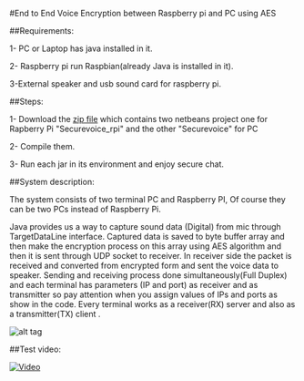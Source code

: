 #End to End Voice Encryption between Raspberry pi and PC using AES

##Requirements:

1- PC or Laptop has java installed in it.

2- Raspberry pi run Raspbian(already Java is installed in it).

3-External speaker and usb sound card for raspberry pi.



##Steps:

1- Download the [zip file](https://github.com/emara-geek/secure-voice-chat/archive/master.zip)
which contains two netbeans project one for Rapberry Pi "Securevoice_rpi" and the other "Securevoice" for PC 
 
2- Compile them.

3- Run each jar in its environment and enjoy secure chat.

##System description: 

The system consists of two terminal PC and Raspberry PI, Of course they can be two PCs instead of Raspberry Pi.

Java provides us a way to capture sound data (Digital) from mic through TargetDataLine interface. Captured data is saved to byte buffer array and then make the encryption process on this array using AES algorithm and then it is sent through UDP socket to receiver. In receiver side the packet is received and converted from encrypted form and sent the voice data to speaker.
Sending and receiving process done simultaneously(Full Duplex) and each terminal has parameters (IP and port) as receiver and as transmitter so pay attention when you assign values of IPs and ports as show in the code.
Every terminal works as a receiver(RX) server and also as a transmitter(TX) client .

![alt tag](https://s32.postimg.org/nqjhmr911/Screen_Shot_2016_08_04_at_12_03_35_PM.png)


##Test video:

[![Video](http://i.makeagif.com/media/8-04-2016/zOrEso.gif)](https://www.youtube.com/watch?v=LjOTGWgMYy0)




